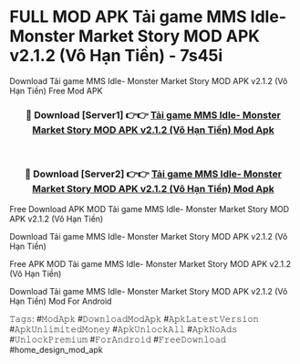 # FULL MOD APK Tải game MMS Idle- Monster Market Story MOD APK v2.1.2 (Vô Hạn Tiền) - 7s45i
Download Tải game MMS Idle- Monster Market Story MOD APK v2.1.2 (Vô Hạn Tiền) Free Mod APK

<div align="center">
<h3>🔴 Download [Server1] 👉👉 <a href="https://apk-comot.site?title=Tải_game_MMS_Idle-_Monster_Market_Story_MOD_APK_v2.1.2_(Vô_Hạn_Tiền)">Tải game MMS Idle- Monster Market Story MOD APK v2.1.2 (Vô Hạn Tiền) Mod Apk</a></h3><br>

<h3>🔴 Download [Server2] 👉👉 <a href="https://apk-comot.site?title=Tải_game_MMS_Idle-_Monster_Market_Story_MOD_APK_v2.1.2_(Vô_Hạn_Tiền)">Tải game MMS Idle- Monster Market Story MOD APK v2.1.2 (Vô Hạn Tiền) Mod Apk</a></h3>
</div>


Free Download APK MOD Tải game MMS Idle- Monster Market Story MOD APK v2.1.2 (Vô Hạn Tiền)

Download Tải game MMS Idle- Monster Market Story MOD APK v2.1.2 (Vô Hạn Tiền) 

Free APK MOD Tải game MMS Idle- Monster Market Story MOD APK v2.1.2 (Vô Hạn Tiền) 

Download Tải game MMS Idle- Monster Market Story MOD APK v2.1.2 (Vô Hạn Tiền) Mod For Android

𝚃𝚊𝚐𝚜: #𝙼𝚘𝚍𝙰𝚙𝚔 #𝙳𝚘𝚠𝚗𝚕𝚘𝚊𝚍𝙼𝚘𝚍𝙰𝚙𝚔 #𝙰𝚙𝚔𝙻𝚊𝚝𝚎𝚜𝚝𝚅𝚎𝚛𝚜𝚒𝚘𝚗 #𝙰𝚙𝚔𝚄𝚗𝚕𝚒𝚖𝚒𝚝𝚎𝚍𝙼𝚘𝚗𝚎𝚢 #𝙰𝚙𝚔𝚄𝚗𝚕𝚘𝚌𝚔𝙰𝚕𝚕 #𝙰𝚙𝚔𝙽𝚘𝙰𝚍𝚜 #𝚄𝚗𝚕𝚘𝚌𝚔𝙿𝚛𝚎𝚖𝚒𝚞𝚖 #𝙵𝚘𝚛𝙰𝚗𝚍𝚛𝚘𝚒𝚍 #𝙵𝚛𝚎𝚎𝙳𝚘𝚠𝚗𝚕𝚘𝚊𝚍 #home_design_mod_apk